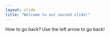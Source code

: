 ```yaml
---
layout: slide
title: "Welcome to our second slide!"
---
```

How to go back?
Use the left arrow to go back!
